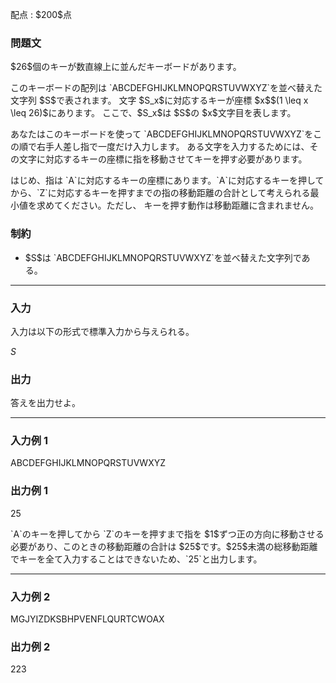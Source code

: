 
<div>

<span>

<span>

<p>
配点 : $200$点
</p>

<div>

<section>

### **問題文**

<p>
$26$個のキーが数直線上に並んだキーボードがあります。
</p>

<p>
このキーボードの配列は `ABCDEFGHIJKLMNOPQRSTUVWXYZ`を並べ替えた文字列 $S$で表されます。
文字 $S_x$に対応するキーが座標 $x$$(1 \leq x \leq 26)$にあります。 ここで、$S_x$は $S$の $x$文字目を表します。
</p>

<p>
あなたはこのキーボードを使って `ABCDEFGHIJKLMNOPQRSTUVWXYZ`をこの順で右手人差し指で一度だけ入力します。
ある文字を入力するためには、その文字に対応するキーの座標に指を移動させてキーを押す必要があります。
</p>

<p>
はじめ、指は `A`に対応するキーの座標にあります。`A`に対応するキーを押してから、`Z`に対応するキーを押すまでの指の移動距離の合計として考えられる最小値を求めてください。ただし、
キーを押す動作は移動距離に含まれません。
</p>

</section>

</div>

<div>

<section>

### **制約**

<ul>

<li>
$S$は `ABCDEFGHIJKLMNOPQRSTUVWXYZ`を並べ替えた文字列である。
</li>

</ul>

</section>

</div>

---

<div>

<div>

<section>

### **入力**

<p>
入力は以下の形式で標準入力から与えられる。
</p>

<div>

$S$
</div>

</section>

</div>

<div>

<section>

### **出力**

<p>
答えを出力せよ。
</p>

</section>

</div>

</div>

---

<div>

<section>

### **入力例 1**

<div>

ABCDEFGHIJKLMNOPQRSTUVWXYZ

</div>

</section>

</div>

<div>

<section>

### **出力例 1**

<div>

25

</div>

<p>
`A`のキーを押してから `Z`のキーを押すまで指を $1$ずつ正の方向に移動させる必要があり、このときの移動距離の合計は $25$です。$25$未満の総移動距離でキーを全て入力することはできないため、`25`と出力します。
</p>

</section>

</div>

---

<div>

<section>

### **入力例 2**

<div>

MGJYIZDKSBHPVENFLQURTCWOAX

</div>

</section>

</div>

<div>

<section>

### **出力例 2**

<div>

223

</div>

</section>

</div>

</span>

</span>

</div>
